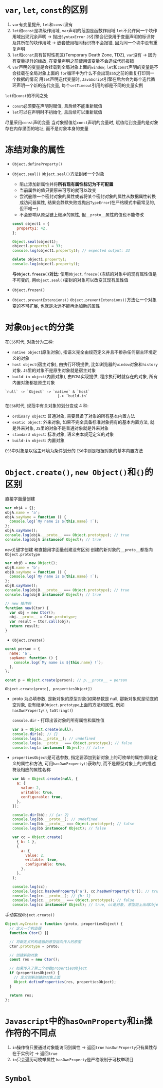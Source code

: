 # `var`, `let`, `const`的区别

1. `var`有变量提升, `let`和`const`没有
2. `let`和`const`是块级作用域, `var`声明的范围是函数作用域
   `let`不允许同一个块作用域出现冗余声明 -> 抛出`SyntaxError`
   `JS`引擎会记录用于变量声明的标识符及其所在的块作用域 -> 嵌套使用相同标识符不会报错, 因为同一个块中没有重复声明
3. `let`和`const`具有暂时性死区(Temporary Death Zone, TDZ), `var`没有 -> 因为有变量提升的缘故, 在变量声明之前使用该变量不会造成代码报错
4. `var`声明的变量是会挂载到全局对象上面的`window`, `let`和`const`声明的变量是不会挂载在全局对象上面的
   `for`循环中为什么不会出现`ES5`之前的重复打印同一个数据的情况
   用`let`声明迭代变量时, `JavaScript`引擎在后台会为每个迭代循环声明一个新的迭代变量, 每个`setTimeout`引用的都是不同的变量实例

`let`和`const`的不同之处

- `const`必须要在声明时赋值, 且后续不能重新赋值
- `let`可以在声明时不初始化, 且后续可以重新赋值

尽量采用`const`声明变量
当对象赋值给`const`声明的变量时, 赋值给到变量的是对象存在内存里面的地址, 而不是对象本身的变量

# 冻结对象的属性

- `Object.defineProperty()`

- `Object.seal()`
  `Object.seal()`方法封闭一个对象

  - 阻止添加新属性并将**所有现有属性标记为不可配置**
  - 当前属性的值只要原来可写的就可以改变
  - 尝试删除一个密封对象的属性或者将某个密封对象的属性从数据属性转换成访问器属性, 结果会静默失败或抛出`TypeError`(在严格模式中最常见的, 但不唯一)
  - 不会影响从原型链上继承的属性, 但`__proto__`属性的值也不能修改

  ```javascript
  const object1 = {
    property1: 42,
  };

  Object.seal(object1);
  object1.property1 = 33;
  console.log(object1.property1); // expected output: 33

  delete object1.property1;
  console.log(object1.property1);
  ```

  **与`Object.freeze()`对比**: 使用`Object.freeze()`冻结的对象中的现有属性值是不可变的, 用`Object.seal()`密封的对象可以改变其现有属性值

- `Object.frozen()`

- `Object.preventExtensions()`
  `Object.preventExtensions()`方法让一个对象变的不可扩展, 也就是永远不能再添加新的属性

# 对象`Object`的分类

在`ES5`时代, 对象分为三种:

- `native object`(原生对象), 指语义完全由规范定义并且不掺杂任何宿主环境定义的对象
- `host object`(宿主对象), 由执行环境提供, 比如浏览器的`window`对象和`history`对象. `JS`里的对象不是原生对象就是宿主对象
- `build-in object`(内置对象), 由`ECMA`实现提供, 程序执行时就存在的对象, 所有内置对象都是原生对象

```text
`null` -> `Object` -> `native` & `host`
                        |-> `build-in`
```

在`ES6`时代, 规范中有关对象的划分变成 4 种:

- `ordinary object`: 普通对象, 需要具备了对象的所有基本内置方法
- `exotic object`: 外来对象, 如果不完全具备标准对象拥有的基本内置方法, 就是外来对象, `JS`里的对象不是普通对象就是外来对象
- `standard object`: 标准对象, 语义由本规范定义的对象
- `build-in object`: 内置对象

`ES5`中对象是以宿主环境为条件划分的
`ES6`中则是根据对象的基本内置方法

# `Object.create()`, `new Object()`和`{}`的区别

直接字面量创建

```javascript
var objA = {};
objA.name = 'a';
objA.sayName = function () {
  console.log(`My name is ${this.name} !`);
};
objA.sayName();
console.log(objA.__proto__ === Object.prototype); // true
console.log(objA instanceof Object); // true
```

`new`关键字创建
和直接用字面量创建没有区别
创建的新对象的`__proto__`都指向`Object.prototype`

```javascript
var objB = new Object();
objB.name = 'b';
objB.sayName = function () {
  console.log(`My name is ${this.name} !`);
};
objB.sayName();
console.log(objB.__proto__ === Object.prototype); // true
console.log(objB instanceof Object); // true
```

```javascript
// new 操作符
function new(Ctor) {
  var obj = new Ctor();
  obj.__proto__ = Ctor.prototype;
  var result = Ctor.call(obj);
  return result;
}
```

- `Object.create()`

```javascript
const person = {
  name: 'a',
  sayName: function () {
    console.log(`My name is ${this.name} !`);
  },
};

const p = Object.create(person); // p.__proto__ = person
```

`Object.create(proto[, propertiesObject])`

- proto 为必填参数, 是新对象的原型对象(如果参数是 null, 那新对象就是彻底的空对象, 没有继承`Object.prototype`上面的方法和属性, 例如`hasOwnProperty()`, `toString()`)

  `console.dir` - 打印出该对象的所有属性和属性值

  ```javascript
  var a = Object.create(null);
  console.dir(a); // {}
  console.log(a.__proto__); // undefined
  console.log(a.__proto__ === Object.prototype); // false
  console.log(a instanceof Object); // false
  ```

- `propertiesObject`是可选参数, 指定要添加到新对象上的可枚举的属性(即自定义的属性和方法, 可用`hasOwnProperty()`获取的, 而不是原型对象上的)的描述符及相应的属性名称

  ```javascript
  var bb = Object.create(null, {
    a: {
      value: 2,
      writable: true,
      configurable: true,
    },
  });

  console.dir(bb); // {a: 2}
  console.log(bb.__proto__); // undefined
  console.log(bb.__proto__ === Object.prototype); // false
  console.log(bb instanceof Object); // false
  ```

  ```javascript
  var cc = Object.create(
    { b: 1 },
    {
      a: {
        value: 2,
        writable: true,
        configurable: true,
      },
    },
  );

  console.log(cc);
  console.log(cc.hasOwnProperty('a'), cc.hasOwnProperty('b')); // true false, 说明第二个参数设置的是新对象自身可枚举的属性
  console.log(cc.__proto__); // {b: 1}
  console.log(cc.__proto__ === Object.prototype); // false
  console.log(cc instanceof Object); // true, cc是对象, 原型链上出现Object
  ```

手动实现`Object.create()`

```javascript
Object.myCreate = function (proto, propertiesObject) {
  // 定义一个构造器
  function Ctor() {}

  // 将新定义的构造器的原型指向传入的原型
  Ctor.prototype = proto;

  // 创建新的对象
  const res = new Ctor();

  // 如果传入了第二个参数propertiesObject
  if (propertiesObject) {
    // 定义到新创建的对象上面
    Object.defineProperties(res, propertiesObject);
  }

  return res;
};
```

# `Javascript`中的`hasOwnProperty`和`in`操作符的不同点

1. `in`操作符只要通过对象能访问到属性 -> 返回`true`
   `hasOwnProperty`只有属性存在于实例时 -> 返回`true`
2. `in`只会遍历可枚举属性
   `hasOwnProperty`是严格限制于可枚举项目

# `Symbol`
